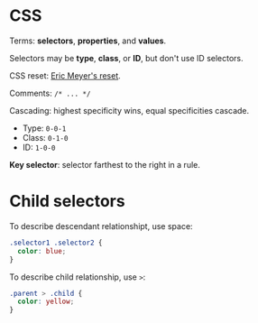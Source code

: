 
# CSS
Terms: **selectors**, **properties**, and **values**.

Selectors may be **type**, **class**, or **ID**, but don't use ID selectors.

CSS reset: [Eric Meyer's reset](http://meyerweb.com/eric/tools/css/reset/).

Comments: `/* ... */`

Cascading: highest specificity wins, equal specificities cascade.
* Type: `0-0-1`
* Class: `0-1-0`
* ID: `1-0-0`

**Key selector**: selector farthest to the right in a rule.

# Child selectors

To describe descendant relationshipt, use space:

```css
.selector1 .selector2 {
  color: blue;
}
```

To describe child relationship, use `>`:

```css
.parent > .child {
  color: yellow;
}
```
